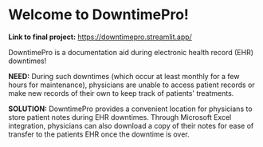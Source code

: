# Welcome to DowntimePro!

**Link to final project:** https://downtimepro.streamlit.app/

DowntimePro is a documentation aid during electronic health record (EHR) downtimes! 

**NEED:**
During such downtimes (which occur at least monthly for a few hours for maintenance), physicians are unable to access patient records or make new records of their own to keep track of patients' treatments. 

**SOLUTION:**
DowntimePro provides a convenient location for physicians to store patient notes during EHR downtimes. Through Microsoft Excel integration, physicians can also download a copy of their notes for ease of transfer to the patients EHR once the downtime is over.
